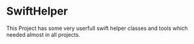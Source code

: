 # SwiftHelper
This Project has some very userfull swift helper classes and tools which needed almost in all projects.
